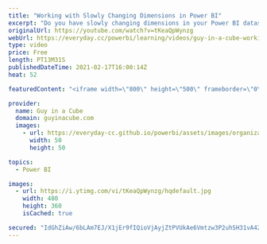 ```yaml
---
title: "Working with Slowly Changing Dimensions in Power BI"
excerpt: "Do you have slowly changing dimensions in your Power BI dataset? Struggling to work with them to get the right values? Patrick walks you through how you can deal with them.  Download sample files: http://guyinacu.be/scdsample  Wikipedia https://en.wikipedia.org/wiki/Slowly_changing_dimension  Using calculation"
originalUrl: https://youtube.com/watch?v=tKeaQpWynzg
webUrl: https://everyday.cc/powerbi/learning/videos/guy-in-a-cube-working-with-slowly-changing-dimensions-in-power-bi/
type: video
price: Free
length: PT13M31S
publishedDateTime: 2021-02-17T16:00:14Z
heat: 52

featuredContent: "<iframe width=\"800\" height=\"500\" frameborder=\"0\" src=\"https://www.youtube.com/embed/tKeaQpWynzg\" allow=\"accelerometer; autoplay; encrypted-media; gyroscope; picture-in-picture\" allowfullscreen></iframe>"

provider:
  name: Guy in a Cube
  domain: guyinacube.com
  images:
    - url: https://everyday-cc.github.io/powerbi/assets/images/organizations/guyinacube.com-50x50.jpg
      width: 50
      height: 50

topics:
  - Power BI

images:
  - url: https://i.ytimg.com/vi/tKeaQpWynzg/hqdefault.jpg
    width: 480
    height: 360
    isCached: true

secured: "IdGhZiAw/6bLAm7EJ/X1jEr9fIQioVjAyjZtPVUkAe6Vmtzw3P2uhSH31vA42JnC5QBlN/9vvzYqBU0th7KsZAEx6lIho2aK7r6cmOEukDSybBpyg0lFekTPWmDyylAcBhuHEvkXV6rUtzs5Cg5JgNymRIg+XxmJzgKfhDkJJupAifDfcHC8wqTfp7Zpj39T1UiLrbf64/jeNvh06rbm/9K2aeXK8U15ynH8G+ydrZAMiWOLyWBZshU4cgayCi9h0sE+RAAPyLqksUa9s+c4JH8GkHaBPHygpD7supLBARPMCV7Ot1+gPNfVaY49FCuuLdKqMszpd+PGQOLUzwo47EJWgVVucFuO6T8VgcbEf0Tupn/Nb4SgEB2gRHyXXPaQ5Mul1yH4MlhJue5Y25RWwbY57041cvQldD2DXLJDuWY=;opIu31VZsBrd6iv12bKtNg=="
---
```


